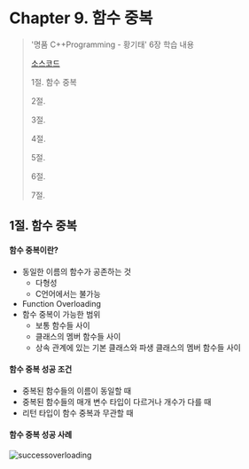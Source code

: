 #  Chapter 9. 함수 중복       
> '명품 C++Programming - 황기태' 6장 학습 내용
>
> [소스코드]()
> 
> 1절. 함수 중복
> 
> 2절. 
>
> 3절. 
>
> 4절.
>
> 5절. 
>
> 6절. 
>
> 7절.
>

## 1절. 함수 중복
#### 함수 중복이란?
* 동일한 이름의 함수가 공존하는 것
  * 다형성
  * C언어에서는 불가능
* Function Overloading
* 함수 중복이 가능한 범위
  * 보통 함수들 사이
  * 클래스의 멤버 함수들 사이
  * 상속 관계에 있는 기본 클래스와 파생 클래스의 멤버 함수들 사이

#### 함수 중복 성공 조건
* 중복된 함수들의 이름이 동일할 때
* 중복된 함수들의 매개 변수 타입이 다르거나 개수가 다를 때
* 리턴 타입이 함수 중복과 무관할 때

#### 함수 중복 성공 사례

![successoverloading]()
